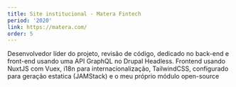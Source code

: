```yaml
---
title: Site institucional - Matera Fintech
period: '2020'
link: https://matera.com/
order: 5
---
```

Desenvolvedor líder do projeto, revisão de código, dedicado no back-end e front-end usando uma API GraphQL no Drupal Headless. Frontend usando NuxtJS com Vuex, i18n para internacionalização, TailwindCSS, configurado para geração estatica (JAMStack) e o meu próprio módulo open-source
